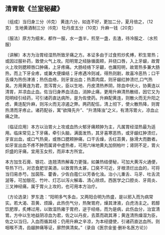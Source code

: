 ## 清胃散《兰室秘藏》

〔组成〕当归身三分（6克） 黄连六分，如连不好，更加二分，夏月倍之，（12克） 生地黄酒制三分（6克） 牡丹皮五分（10克）升麻一钱（20克）

〔服法〕原方为细末，都作一服，水一盏半，煎至一盏，去渣，待冷服之．（水煎服）

〔讲解〕本方为治胃经湿热所致牙痛之方。本证多由于过食煎炒炙煿，积生胃热；或因过服补药，致使火气上攻。阳明胃之经脉循面颊，并绕口唇，入上牙龈，故胃火上攻则腮颊唇口肿痛，上牙疼痛。大肠经络下牙齦，也厲阳明，故胃热多兼大肠热，而上下牙全疼，或兼大便燥结；牙疼遇冷则减，得热则剧，故喜冷恶热；口干舌燥为热伤津液；热伤血络，则牙宣出血；热蒸肉腐，则牙龈红肿溃烂,口气热臭。方用黄连为君，苦泻胃火，臣以生地、丹皮清热养阴，除血中伏火，协黄连以清胃，并凉血止血。佐当归身养血活血，消肿止痛，更用升麻清热散结，因它又为阳明经引经药，可引诸药直达病所，是为佐使药。升麻配黄连，则散火而无升阳之虑，黄连配升麻，则泻火而无凉遏之弊。两药配伍，清上彻下，使火散热降，则胃热清而牙疼止。诸药配谷，寓“欲降先升”、“升清降浊”之义，有清泻胃火，凉血止痛之效。

〔临证应用〕本方以治胃火上攻或血热火郁牙痛颊肿为主，凡属胃经湿热最为适用。临床常见上下牙痛，牵引头脑，满面发热，其牙喜寒恶热，或牙龈红肿溃烂，牙宣出血，或口气热臭，或唇口腮颊肿痛，口干舌燥，舌红苔黄，脉滑大而数者。如牙宣出血不疼不肿而属肾中虚热者，可用六味地黄丸加侧柏叶；肾阴不足，胃火炽盛的牙痛，宜用玉女煎，而非本方所宜。

本方加生石膏、银花、连翘清热解毒力更强，如兼热结便秘，可加大黄泻火通便，导热下行。对恣食肥甘美酒，以致胃热太甚，囗臭不可近，牙根溃烂出血的，可将当归易赤芍，加茵陈、藿香，少佐白蔻仁以芳香化浊。治小儿重舌、马牙、吐舌流涎等，可加银花、竹叶、灯芯以泻火解毒、清心除烦。西医学之口腔炎、牙周炎、三叉神经痛，属于胃火上攻的，也可用本方治疗。

〔方论选录〕罗东逸：“阳明多气多血，又两阳合明为热盛，是以邪入而为病常实。若大渴、苔黄、烦躁，此热伤气分，热聚胃府，燥其津液，白虎汤主之。若醇饮肥厚，炙煿过用，以致湿热雍于胃府，逆于经络，而为是病，此伤血分，治宜清胃。方中以生地益阴凉血为君，佐之以丹皮，去蒸而疏其滞；黄连清热燥湿为臣，佐之以当归，入血而循其经；仍用升麻之辛凉，为本经捷使，引诸药直达血所。则咽喉不清，齿龈肿痛等证，廓然俱清矣。”（录自《医宗金鉴·删补名医方论》）
